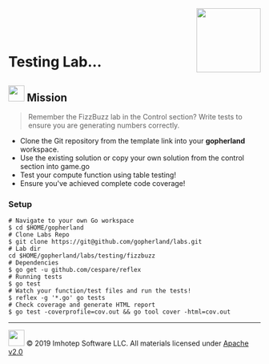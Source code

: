 <img src="../../assets/gophernand.png" align="right" width="128" height="auto"/>

<br/>
<br/>
<br/>

# Testing Lab...

## <img src="../../assets/lab.png" width="auto" height="32"/> Mission

> Remember the FizzBuzz lab in the Control section?
> Write tests to ensure you are generating numbers correctly.

* Clone the Git repository from the template link into your **gopherland** workspace.
* Use the existing solution or copy your own solution from the control section into game.go
* Test your compute function using table testing!
* Ensure you've achieved complete code coverage!

### Setup

```shell
# Navigate to your own Go workspace
$ cd $HOME/gopherland
# Clone Labs Repo
$ git clone https://git@github.com/gopherland/labs.git
# Lab dir
cd $HOME/gopherland/labs/testing/fizzbuzz
# Dependencies
$ go get -u github.com/cespare/reflex
# Running tests
$ go test
# Watch your function/test files and run the tests!
$ reflex -g '*.go' go tests
# Check coverage and generate HTML report
$ go test -coverprofile=cov.out && go tool cover -html=cov.out
```

---
<img src="../../assets/imhotep_logo.png" width="32" height="auto"/> © 2019 Imhotep Software LLC.
All materials licensed under [Apache v2.0](http://www.apache.org/licenses/LICENSE-2.0)